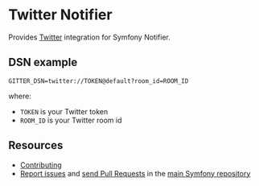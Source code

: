 Twitter Notifier
===============

Provides [Twitter](https://gitter.im) integration for Symfony Notifier.

DSN example
-----------

```
GITTER_DSN=twitter://TOKEN@default?room_id=ROOM_ID
```

where:
- `TOKEN` is your Twitter token
- `ROOM_ID` is your Twitter room id

Resources
---------

  * [Contributing](https://symfony.com/doc/current/contributing/index.html)
  * [Report issues](https://github.com/symfony/symfony/issues) and
    [send Pull Requests](https://github.com/symfony/symfony/pulls)
    in the [main Symfony repository](https://github.com/symfony/symfony)
